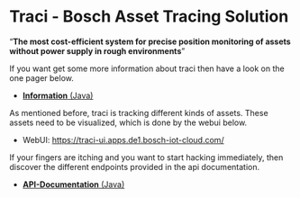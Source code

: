 # Traci - Bosch Asset Tracing Solution

“**The most cost-efficient system for precise position monitoring of assets without power supply in rough environments**”

If you want get some more information about traci then have a look on the one pager below.

* [**Information** (Java)](/) 

As mentioned before, traci is tracking different kinds of assets. These assets need to be visualized, which is done by the webui below.

* WebUI: https://traci-ui.apps.de1.bosch-iot-cloud.com/

If your fingers are itching and you want to start hacking immediately, then discover the different endpoints provided in the api documentation.

* [**API-Documentation** (Java)](/TRACI_API_v2.html)

